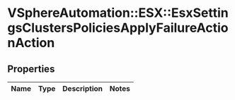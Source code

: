 # VSphereAutomation::ESX::EsxSettingsClustersPoliciesApplyFailureActionAction

## Properties
Name | Type | Description | Notes
------------ | ------------- | ------------- | -------------


